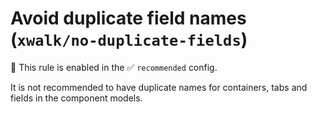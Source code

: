 # Avoid duplicate field names (`xwalk/no-duplicate-fields`)

💼 This rule is enabled in the ✅ `recommended` config.

<!-- end auto-generated rule header -->

It is not recommended to have duplicate names for containers, tabs and fields in the component models.
